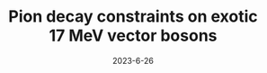 ---
title: 'Pion decay constraints on exotic 17 MeV vector bosons'
pub_number: 7
authors:  Matheus Hostert,  Maxim Pospelov
collection: publication
permalink: /publication/2023-6-26-Piondecayconstraintsonexotic17MeVvectorbosons
date: 2023-6-26
venue: Phys.Rev.D 
paperurl: 'https://arxiv.org/abs/2306.15077'
citation_notitle: 'Matheus Hostert, Maxim Pospelov, Phys.Rev.D 108 (2023) 5 055011'
citation: 'Pion decay constraints on exotic 17 MeV vector bosons, Matheus Hostert, Maxim Pospelov, Phys.Rev.D 108 (2023) 5 055011'
eprint: '2306.15077'

---